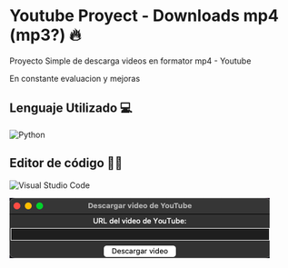 # Youtube Proyect - Downloads mp4 (mp3?) 🔥

<p> Proyecto Simple de descarga videos en formator mp4 - Youtube <p>
<p> En constante evaluacion y mejoras <p>

## Lenguaje Utilizado 💻
![Python](https://img.shields.io/badge/-Python-fff?style=for-the-badge&logo=python&logoColor=FFD600)&nbsp;

## Editor de código ✍🏻
![Visual Studio Code](https://img.shields.io/badge/-Visual%20Studio%20Code-fff?style=for-the-badge&logo=visual-studio-code&logoColor=0000FF)&nbsp;


<img src="/exe.png" alt="Ejecucion de Programa">